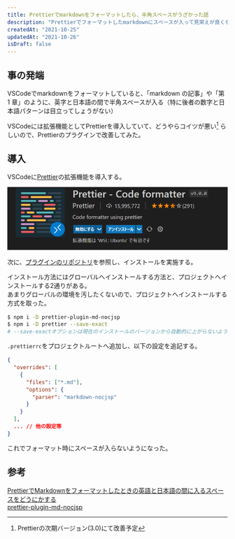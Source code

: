```yaml
---
title: Prettierでmarkdownをフォーマットしたら、半角スペースがうざかった話
description: "Prettierでフォーマットしたmarkdownにスペースが入って見栄えが良くなかったので、プラグインで改善することにした。"
createdAt: "2021-10-25"
updatedAt: "2021-10-26"
isDraft: false
---
```


## 事の発端

VSCodeでmarkdownをフォーマットしていると、「markdown の記事」や「第 1 章」のように、英字と日本語の間で半角スペースが入る（特に後者の数字と日本語パターンは目立ってしょうがない）

VSCodeには拡張機能としてPrettierを導入していて、どうやらコイツが悪い[^first] らしいので、Prettierのプラグインで改善してみた。

[^first]: Prettierの次期バージョン(3.0)にて改善予定

## 導入

VSCodeに[Prettier](https://marketplace.visualstudio.com/items?itemName=esbenp.prettier-vscode)の拡張機能を導入する。

![Prettier拡張機能](prettier-extension.png)

次に、[プラグインのリポジトリ](https://github.com/tats-u/prettier-plugin-md-nocjsp#readme)を参照し、インストールを実施する。

インストール方法にはグローバルへインストールする方法と、プロジェクトへインストールする2通りがある。  
あまりグローバルの環境を汚したくないので、プロジェクトへインストールする方式を取った。

```bash
$ npm i -D prettier-plugin-md-nocjsp
$ npm i -D prettier --save-exact
# --save-exactオプションは現在のインストールのバージョンから自動的に上がらないようにする
```

`.prettierrc`をプロジェクトルートへ追加し、以下の設定を追記する。

```json
{
  "overrides": [
    {
      "files": ["*.md"],
      "options": {
        "parser": "markdown-nocjsp"
      }
    }
  ],
  ... // 他の設定等
}
```

これでフォーマット時にスペースが入らないようになった。

## 参考

[PrettierでMarkdownをフォーマットしたときの英語と日本語の間に入るスペースをどうにかする](https://qiita.com/kumapo0313/items/92d1597da5f3752f6584)  
[prettier-plugin-md-nocjsp](https://github.com/tats-u/prettier-plugin-md-nocjsp#readme)
